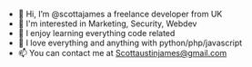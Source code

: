 - 👋 Hi, I’m @scottajames a freelance developer from UK
- 👀 I'm interested in Marketing, Security, Webdev
- 🌱 I enjoy learning everything code related
- 💞️ I love everything and anything with python/php/javascript
- 📫 You can contact me at Scottaustinjames@gmail.com

<!---
scottajames/scottajames is a ✨ special ✨ repository because its `README.md` (this file) appears on your GitHub profile.
You can click the Preview link to take a look at your changes.
--->
